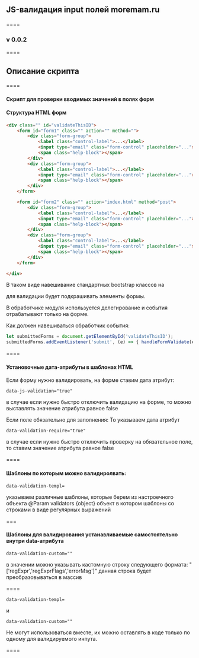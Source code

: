 ## JS-валидация input полей moremam.ru
====

### v 0.0.2
====

## Описание скрипта
====

#### Скрипт для проверки вводимых значений в полях форм

#### Структура HTML форм
``` html
<div class="" id="validateThisID">
    <form id="form1" class="" action="" method="">
        <div class="form-group">
            <label class="control-label">...</label>
            <input type="email" class="form-control" placeholder="...">
            <span class="help-block"></span>
        </div>
        <div class="form-group">
            <label class="control-label">...</label>
            <input type="email" class="form-control" placeholder="...">
            <span class="help-block"></span>
        </div>
    </form>

    <form id="form2" class="" action="index.html" method="post">
        <div class="form-group">
            <label class="control-label">...</label>
            <input type="email" class="form-control" placeholder="...">
            <span class="help-block"></span>
        </div>
        <div class="form-group">
            <label class="control-label">...</label>
            <input type="email" class="form-control" placeholder="...">
            <span class="help-block"></span>
        </div>
    </form>

</div>
```
В таком виде навешивание стандартных bootstrap классов на <div class="form-group"> для валидации будет подкрашивать элементы формы.

В обработчике модуля используется делегирование и события отрабатывают только на форме.

Как должен навешиваться обработчик события:
``` javascript
let submittedForms = document.getElementById('validateThisID');
submittedForms.addEventListener('submit', (e) => { handleFormValidate(e); } );
```

====

#### Установочные дата-атрибуты в шаблонах HTML

Если форму нужно валидировать, на форме ставим дата атрибут:
```
data-js-validation="true"
```
в случае если нужно быстро отключить валидацию на форме, то можно выставлять значение атрибута равное false

Если поле обязательно для заполнения:
То указываем дата атрибут
```
data-validation-require="true"
```
в случае если нужно быстро отключить проверку на обязательное поле, то ставим значение атрибута равное false

====

#### Шаблоны по которым можно валидиролвать:
```
data-validation-templ=
```
указываем различные шаблоны, которые берем из настроечного объекта
@Param validators {object} объект в котором шаблоны со строками в виде регулярных выражений

===

#### Шаблоны для валидирования устанавливаемые самостоятельно внутри data-атрибута
```
data-validation-custom=""
```
в значении можно указывать кастомную строку следующего формата:
"['regExpr','regExprFlags','errorMsg']"
данная строка будет преобразовываться в массив

====

```
data-validation-templ=
```
и
```
data-validation-custom=""
```
Не могут использоваться вместе, их можно оставлять в коде только по одному для валидируемого инпута.

====
